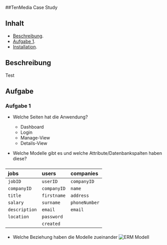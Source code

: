 ##TenMedia Case Study

## Inhalt
- [Beschreibung](#beschreibung).
- [Aufgabe 1](#aufgabe).
- [Installation](#33).


## Beschreibung
Test

## Aufgabe

### Aufgabe 1
- Welche Seiten hat die Anwendung?  
    - Dashboard
    - Login
    - Manage-View
    - Details-View
 
- Welche Modelle gibt es und welche Attribute/Datenbankspalten haben diese?
###
| jobs          | users         | companies            |
| :------------ | :-----------  | :------------------------- |
| `jobID`       | `userID`      | `companyID`
| `companyID`   | `companyID`   | `name` |
| `title`       | `firstname`   | `address` |
| `salary`      | `surname`     | `phoneNumber`|
| `description` | `email`       | `email` |
| `location`    | `password`    | 
|                | `created`    |

####



- Welche Beziehung haben die Modelle zueinander
![ERM Modell](https://user-images.githubusercontent.com/117258295/221420873-a54e805b-25ed-4ee2-8f0d-291db9b875b2.png)
